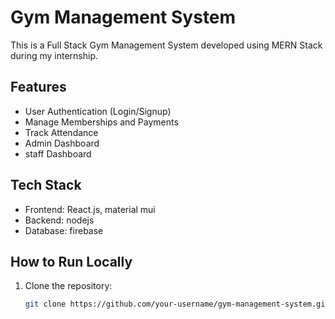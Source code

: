 # Gym Management System

This is a Full Stack Gym Management System developed using MERN Stack during my internship.  

## Features
- User Authentication (Login/Signup)
- Manage Memberships and Payments
- Track Attendance
- Admin Dashboard
- staff Dashboard


## Tech Stack
- Frontend: React.js, material mui
- Backend: nodejs
- Database: firebase

## How to Run Locally
1. Clone the repository:
   ```sh
   git clone https://github.com/your-username/gym-management-system.git
